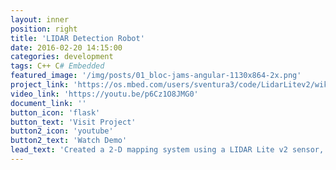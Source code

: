```yaml
---
layout: inner
position: right
title: 'LIDAR Detection Robot'
date: 2016-02-20 14:15:00
categories: development
tags: C++ C# Embedded
featured_image: '/img/posts/01_bloc-jams-angular-1130x864-2x.png'
project_link: 'https://os.mbed.com/users/sventura3/code/LidarLitev2/wiki/LIDAR-Lite-v2-Blue-Label'
video_link: 'https://youtu.be/p6Cz1O8JMG0'
document_link: ''
button_icon: 'flask'
button_text: 'Visit Project'
button2_icon: 'youtube'
button2_text: 'Watch Demo'
lead_text: 'Created a 2-D mapping system using a LIDAR Lite v2 sensor, an mbed and stepper motor.'
---
```

